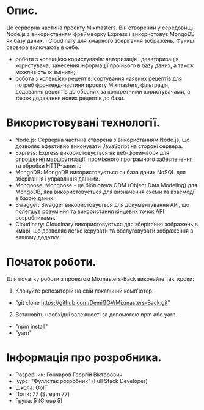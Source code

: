 # Опис.

Це серверна частина проєкту Mixmasters. Він створений у середовищі Node.js з використанням фреймворку Express і використовує MongoDB як базу даних, і Cloudinary для хмарного зберігання зображень.
Функції сервера включають в себе:

- робота з колекцією користувачів: авторизація і деавторизація користувача, занесення інформації про нього в базу даних, а також можливість їх змінити;
- робота з колекцією рецептів: сортування наявних рецептів для потреб фронтенд-частини проєкту Mixmasters, фільтрація, додавання рецептів до обраних за конкретними користувачами, а також додавання нових рецептів до бази.

# Використовувані технології.

- Node.js: Серверна частина створена з використанням Node.js, що дозволяє ефективно виконувати JavaScript на стороні сервера.
- Express: Express використовується як веб-фреймворк для спрощення маршрутизації, проміжного програмного забезпечення та обробки HTTP-запитів.
- MongoDB: MongoDB використовується як база даних NoSQL для зберігання і управління даними.
- Mongoose: Mongoose - це бібліотека ODM (Object Data Modeling) для MongoDB, яка використовується для визначення схеми та взаємодії з базою даних.
- Swagger: Swagger використовується для документування API, що полегшує розуміння та використання кінцевих точок API розробниками.
- Cloudinary: Cloudinary використовується для зберігання зображень в хмарі, що дозволяє легко керувати та обслуговувати зображення в вашому додатку.

# Початок роботи.

Для початку роботи з проектом Mixmasters-Back виконайте такі кроки:

1. Клонуйте репозиторій на свій локальний комп'ютер.

- "git clone https://github.com/DemiGGV/Mixmasters-Back.git"

2. Встановіть необхідні залежності за допомогою npm або yarn.

- "npm install"
- "yarn"

# Інформація про розробника.

- Розробник: Гончаров Георгій Вікторович
- Курс: "Фуллстак розробник" (Full Stack Developer)
- Школа: GoIT
- Потік: 77 (Stream 77)
- Група: 5 (Group 5)
